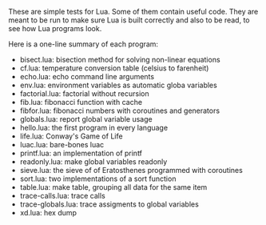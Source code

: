 These are simple tests for Lua.  Some of them contain useful code.
They are meant to be run to make sure Lua is built correctly and also to be read, to see how Lua programs look.

Here is a one-line summary of each program:
- bisect.lua: bisection method for solving non-linear equations
- cf.lua: temperature conversion table (celsius to farenheit)
- echo.lua: echo command line arguments
- env.lua: environment variables as automatic globa variables
- factorial.lua: factorial without recursion
- fib.lua: fibonacci function with cache
- fibfor.lua: fibonacci numbers with coroutines and generators
- globals.lua: report global variable usage
- hello.lua: the first program in every language
- life.lua: Conway's Game of Life
- luac.lua: bare-bones luac
- printf.lua: an implementation of printf
- readonly.lua: make global variables readonly
- sieve.lua: the sieve of of Eratosthenes programmed with coroutines
- sort.lua: two implementations of a sort function
- table.lua: make table, grouping all data for the same item
- trace-calls.lua: trace calls
- trace-globals.lua: trace assigments to global variables
- xd.lua: hex dump
